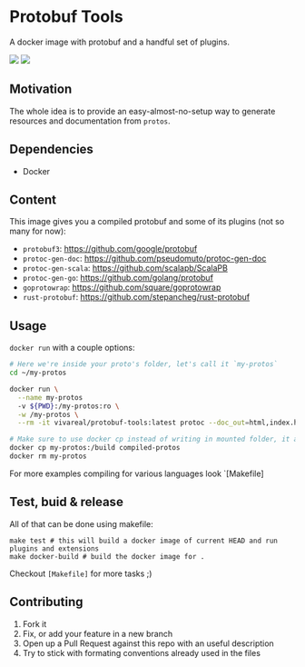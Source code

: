 # Protobuf Tools

A docker image with protobuf and a handful set of plugins.

[![](https://images.microbadger.com/badges/version/caiotava/protobuf-tools.svg)](https://microbadger.com/images/caiotava/protobuf-tools "Get your own version badge on microbadger.com")
[![](https://images.microbadger.com/badges/image/caiotava/protobuf-tools.svg)](https://microbadger.com/images/caiotava/protobuf-tools "Get your own image badge on microbadger.com")

## Motivation

The whole idea is to provide an easy-almost-no-setup way to generate resources and documentation
from `protos`.

## Dependencies

- Docker

## Content

This image gives you a compiled protobuf and some of its plugins (not so many for now):

- `protobuf3`: https://github.com/google/protobuf
- `protoc-gen-doc`: https://github.com/pseudomuto/protoc-gen-doc
- `protoc-gen-scala`: https://github.com/scalapb/ScalaPB
- `protoc-gen-go`: https://github.com/golang/protobuf
- `goprotowrap`: https://github.com/square/goprotowrap
- `rust-protobuf`: https://github.com/stepancheg/rust-protobuf

## Usage

`docker run` with a couple options:

```sh
# Here we're inside your proto's folder, let's call it `my-protos`
cd ~/my-protos

docker run \
  --name my-protos
  -v ${PWD}:/my-protos:ro \
  -w /my-protos \
  --rm -it vivareal/protobuf-tools:latest protoc --doc_out=html,index.html:/build *.proto

# Make sure to use docker cp instead of writing in mounted folder, it avoid permissions issues and is much more flexible
docker cp my-protos:/build compiled-protos
docker rm my-protos
```

For more examples compiling for various languages look `[Makefile]

## Test, buid & release

All of that can be done using makefile:

```
make test # this will build a docker image of current HEAD and run plugins and extensions
make docker-build # build the docker image for .
```

Checkout `[Makefile]` for more tasks ;)

## Contributing

1. Fork it
2. Fix, or add your feature in a new branch
3. Open up a Pull Request against this repo with an useful description
4. Try to stick with formating conventions already used in the files
